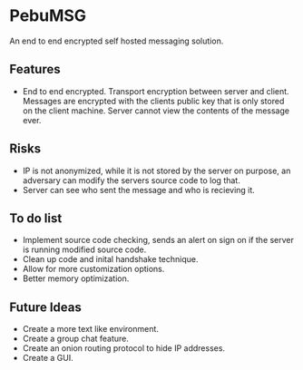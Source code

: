 # PebuMSG
An end to end encrypted self hosted messaging solution. 
## Features
* End to end encrypted. Transport encryption between server and client. Messages are encrypted with the clients public key that is only stored on the client machine. Server cannot view the contents of the message ever.
## Risks
* IP is not anonymized, while it is not stored by the server on purpose, an adversary can modify the servers source code to log that.
* Server can see who sent the message and who is recieving it. 
## To do list
* Implement source code checking, sends an alert on sign on if the server is running modified source code.
* Clean up code and inital handshake technique.
* Allow for more customization options.
* Better memory optimization.
## Future Ideas
* Create a more text like environment.
* Create a group chat feature.
* Create an onion routing protocol to hide IP addresses. 
* Create a GUI.
